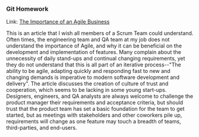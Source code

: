### Git Homework

Link: [The Importance of an Agile Business](https://medium.com/@CATechnologies/the-importance-of-an-agile-business-54146ba8b6c0)

This is an article that I wish all members of a Scrum Team could understand. Often times, the engineering team and QA team at my job does not understand the importance of Agile, and why it can be beneficial on the development and implementation of features. Many complain about the unnecessity of daily stand-ups and continual changing requirements, yet they do not understand that this is all part of an iterative process--"The ability to be agile, adapting quickly and responding fast to new and changing demands is imperative to modern software development and delivery". The article discusses the creation of culture of trust and cooperation, which seems to be lacking in some young start-ups. Designers, engineers, and QA analysts are always welcome to challenge the product manager their requirements and acceptance criteria, but should trust that the product team has set a basic foundation for the team to get started, but as meetings with stakeholders and other coworkers pile up, requirements will change as one feature may touch a breadth of teams, third-parties, and end-users. 

